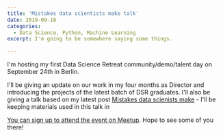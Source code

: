 ```yaml
---
title: 'Mistakes data scientists make talk'
date: 2019-09-18
categories:
  - Data Science, Python, Machine Learning
excerpt: I'm going to be somewhere saying some things.

---
```


I'm hosting my first Data Science Retreat community/demo/talent day on September 24th in Berlin.

I'll be giving an update on our work in my four months as Director and introducing the projects of the latest batch of DSR graduates.  I'll also be giving a talk based on my latest post [Mistakes data scienists make](https://adgefficiency.com/mistakes-data-scientist/) - I'll be keeping materials used in this talk in

[You can sign up to attend the event on Meetup](https://www.meetup.com/Data-Science-Community-Day/).  Hope to see some of you there!
